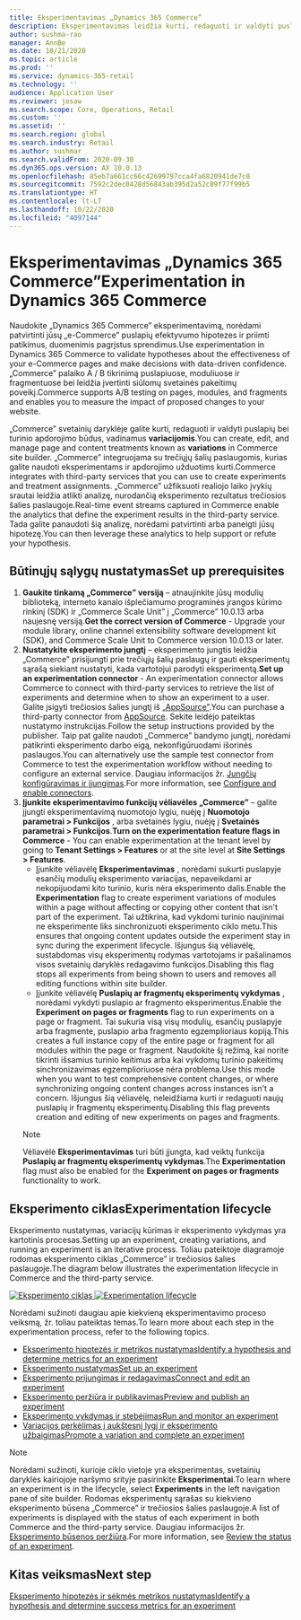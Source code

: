 ```yaml
---
title: Eksperimentavimas „Dynamics 365 Commerce”
description: Eksperimentavimas leidžia kurti, redaguoti ir valdyti puslapio maketų bei turinio apdorojimo būdus svetainių daryklėje. Palaikomas visapusis eksperimentavimas el. prekybos puslapiuose ir puslapyje esančiuose objektuose.
author: sushma-rao
manager: AnnBe
ms.date: 10/21/2020
ms.topic: article
ms.prod: ''
ms.service: dynamics-365-retail
ms.technology: ''
audience: Application User
ms.reviewer: josaw
ms.search.scope: Core, Operations, Retail
ms.custom: ''
ms.assetid: ''
ms.search.region: global
ms.search.industry: Retail
ms.author: sushmar
ms.search.validFrom: 2020-09-30
ms.dyn365.ops.version: AX 10.0.13
ms.openlocfilehash: 85eb7a661cc66c42699797cca4fa6820941de7c0
ms.sourcegitcommit: 7592c2dec0428d56843ab395d2a52c89f77f99b5
ms.translationtype: HT
ms.contentlocale: lt-LT
ms.lasthandoff: 10/22/2020
ms.locfileid: "4097144"
---
```

# <a name="experimentation-in-dynamics-365-commerce"></a><span data-ttu-id="bdc0e-104">Eksperimentavimas „Dynamics 365 Commerce”</span><span class="sxs-lookup"><span data-stu-id="bdc0e-104">Experimentation in Dynamics 365 Commerce</span></span>
<span data-ttu-id="bdc0e-105">Naudokite „Dynamics 365 Commerce” eksperimentavimą, norėdami patvirtinti jūsų „e-Commerce” puslapių efektyvumo hipotezes ir priimti patikimus, duomenimis pagrįstus sprendimus.</span><span class="sxs-lookup"><span data-stu-id="bdc0e-105">Use experimentation in Dynamics 365 Commerce to validate hypotheses about the effectiveness of your e-Commerce pages and make decisions with data-driven confidence.</span></span> <span data-ttu-id="bdc0e-106">„Commerce” palaiko A / B tikrinimą puslapiuose, moduliuose ir fragmentuose bei leidžia įvertinti siūlomų svetainės pakeitimų poveikį.</span><span class="sxs-lookup"><span data-stu-id="bdc0e-106">Commerce supports A/B testing on pages, modules, and fragments and enables you to measure the impact of proposed changes to your website.</span></span>

<span data-ttu-id="bdc0e-107">„Commerce” svetainių daryklėje galite kurti, redaguoti ir valdyti puslapių bei turinio apdorojimo būdus, vadinamus **variacijomis**.</span><span class="sxs-lookup"><span data-stu-id="bdc0e-107">You can create, edit, and manage page and content treatments known as **variations** in Commerce site builder.</span></span> <span data-ttu-id="bdc0e-108">„Commerce” integruojama su trečiųjų šalių paslaugomis, kurias galite naudoti eksperimentams ir apdorojimo užduotims kurti.</span><span class="sxs-lookup"><span data-stu-id="bdc0e-108">Commerce integrates with third-party services that you can use to create experiments and treatment assignments.</span></span> <span data-ttu-id="bdc0e-109">„Commerce” užfiksuoti realiojo laiko įvykių srautai leidžia atlikti analizę, nurodančią eksperimento rezultatus trečiosios šalies paslaugoje.</span><span class="sxs-lookup"><span data-stu-id="bdc0e-109">Real-time event streams captured in Commerce enable the analytics that define the experiment results in the third-party service.</span></span> <span data-ttu-id="bdc0e-110">Tada galite panaudoti šią analizę, norėdami patvirtinti arba paneigti jūsų hipotezę.</span><span class="sxs-lookup"><span data-stu-id="bdc0e-110">You can then leverage these analytics to help support or refute your hypothesis.</span></span>

## <a name="set-up-prerequisites"></a><span data-ttu-id="bdc0e-111">Būtinųjų sąlygų nustatymas</span><span class="sxs-lookup"><span data-stu-id="bdc0e-111">Set up prerequisites</span></span>
1. <span data-ttu-id="bdc0e-112">**Gaukite tinkamą „Commerce” versiją** – atnaujinkite jūsų modulių biblioteką, interneto kanalo išplečiamumo programinės įrangos kūrimo rinkinį (SDK) ir „Commerce Scale Unit” į „Commerce” 10.0.13 arba naujesnę versiją.</span><span class="sxs-lookup"><span data-stu-id="bdc0e-112">**Get the correct version of Commerce** - Upgrade your module library, online channel extensibility software development kit (SDK), and Commerce Scale Unit to Commerce version 10.0.13 or later.</span></span>
1. <span data-ttu-id="bdc0e-113">**Nustatykite eksperimento jungtį** – eksperimento jungtis leidžia „Commerce” prisijungti prie trečiųjų šalių paslaugų ir gauti eksperimentų sąrašą siekiant nustatyti, kada vartotojui parodyti eksperimentą.</span><span class="sxs-lookup"><span data-stu-id="bdc0e-113">**Set up an experimentation connector** - An experimentation connector allows Commerce to connect with third-party services to retrieve the list of experiments and determine when to show an experiment to a user.</span></span> <span data-ttu-id="bdc0e-114">Galite įsigyti trečiosios šalies jungtį iš [„AppSource”](https://appsource.microsoft.com).</span><span class="sxs-lookup"><span data-stu-id="bdc0e-114">You can purchase a third-party connector from [AppSource](https://appsource.microsoft.com).</span></span> <span data-ttu-id="bdc0e-115">Sekite leidėjo pateiktas nustatymo instrukcijas.</span><span class="sxs-lookup"><span data-stu-id="bdc0e-115">Follow the setup instructions provided by the publisher.</span></span> <span data-ttu-id="bdc0e-116">Taip pat galite naudoti „Commerce” bandymo jungtį, norėdami patikrinti eksperimento darbo eigą, nekonfigūruodami išorinės paslaugos.</span><span class="sxs-lookup"><span data-stu-id="bdc0e-116">You can alternatively use the sample test connector from Commerce to test the experimentation workflow without needing to configure an external service.</span></span> <span data-ttu-id="bdc0e-117">Daugiau informacijos žr. [Jungčių konfigūravimas ir įjungimas](e-commerce-extensibility/connectors.md).</span><span class="sxs-lookup"><span data-stu-id="bdc0e-117">For more information, see [Configure and enable connectors](e-commerce-extensibility/connectors.md).</span></span> 
1. <span data-ttu-id="bdc0e-118">**Įjunkite eksperimentavimo funkcijų vėliavėles „Commerce”** – galite įjungti eksperimentavimą nuomotojo lygiu, nuėję į **Nuomotojo parametrai > Funkcijos** , arba svetainės lygiu, nuėję į **Svetainės parametrai > Funkcijos**.</span><span class="sxs-lookup"><span data-stu-id="bdc0e-118">**Turn on the experimentation feature flags in Commerce** - You can enable experimentation at the tenant level by going to **Tenant Settings > Features** or at the site level at **Site Settings > Features**.</span></span>
    - <span data-ttu-id="bdc0e-119">Įjunkite vėliavėlę **Eksperimentavimas** , norėdami sukurti puslapyje esančių modulių eksperimento variacijas, nepaveikdami ar nekopijuodami kito turinio, kuris nėra eksperimento dalis.</span><span class="sxs-lookup"><span data-stu-id="bdc0e-119">Enable the **Experimentation** flag to create experiment variations of modules within a page without affecting or copying other content that isn't part of the experiment.</span></span> <span data-ttu-id="bdc0e-120">Tai užtikrina, kad vykdomi turinio naujinimai ne eksperimente liks sinchronizuoti eksperimento ciklo metu.</span><span class="sxs-lookup"><span data-stu-id="bdc0e-120">This ensures that ongoing content updates outside the experiment stay in sync during the experiment lifecycle.</span></span> <span data-ttu-id="bdc0e-121">Išjungus šią vėliavėlę, sustabdomas visų eksperimentų rodymas vartotojams ir pašalinamos visos svetainių daryklės redagavimo funkcijos.</span><span class="sxs-lookup"><span data-stu-id="bdc0e-121">Disabling this flag stops all experiments from being shown to users and removes all editing functions within site builder.</span></span>
    - <span data-ttu-id="bdc0e-122">Įjunkite vėliavėlę **Puslapių ar fragmentų eksperimentų vykdymas** , norėdami vykdyti puslapio ar fragmento eksperimentus.</span><span class="sxs-lookup"><span data-stu-id="bdc0e-122">Enable the **Experiment on pages or fragments** flag to run experiments on a page or fragment.</span></span> <span data-ttu-id="bdc0e-123">Tai sukuria visą visų modulių, esančių puslapyje arba fragmente, puslapio arba fragmento egzemplioriaus kopiją.</span><span class="sxs-lookup"><span data-stu-id="bdc0e-123">This creates a full instance copy of the entire page or fragment for all modules within the page or fragment.</span></span> <span data-ttu-id="bdc0e-124">Naudokite šį režimą, kai norite tikrinti išsamius turinio keitimus arba kai vykdomų turinio pakeitimų sinchronizavimas egzemplioriuose nėra problema.</span><span class="sxs-lookup"><span data-stu-id="bdc0e-124">Use this mode when you want to test comprehensive content changes, or where synchronizing ongoing content changes across instances isn't a concern.</span></span> <span data-ttu-id="bdc0e-125">Išjungus šią vėliavėlę, neleidžiama kurti ir redaguoti naujų puslapių ir fragmentų eksperimentų.</span><span class="sxs-lookup"><span data-stu-id="bdc0e-125">Disabling this flag prevents creation and editing of new experiments on pages and fragments.</span></span>
    > [!NOTE]
    > <span data-ttu-id="bdc0e-126">Vėliavėlė **Eksperimentavimas** turi būti įjungta, kad veiktų funkcija **Puslapių ar fragmentų eksperimentų vykdymas**.</span><span class="sxs-lookup"><span data-stu-id="bdc0e-126">The **Experimentation** flag must also be enabled for the **Experiment on pages or fragments** functionality to work.</span></span>
    
## <a name="experimentation-lifecycle"></a><span data-ttu-id="bdc0e-127">Eksperimento ciklas</span><span class="sxs-lookup"><span data-stu-id="bdc0e-127">Experimentation lifecycle</span></span>
<span data-ttu-id="bdc0e-128">Eksperimento nustatymas, variacijų kūrimas ir eksperimento vykdymas yra kartotinis procesas.</span><span class="sxs-lookup"><span data-stu-id="bdc0e-128">Setting up an experiment, creating variations, and running an experiment is an iterative process.</span></span> <span data-ttu-id="bdc0e-129">Toliau pateiktoje diagramoje rodomas eksperimento ciklas „Commerce” ir trečiosios šalies paslaugoje.</span><span class="sxs-lookup"><span data-stu-id="bdc0e-129">The diagram below illustrates the experimentation lifecycle in Commerce and the third-party service.</span></span> 

<span data-ttu-id="bdc0e-130">[ ![Eksperimento ciklas](./media/experimentation_lifecycle.svg) ](./media/experimentation_lifecycle.svg#lightbox)</span><span class="sxs-lookup"><span data-stu-id="bdc0e-130">[ ![Experimentation lifecycle](./media/experimentation_lifecycle.svg) ](./media/experimentation_lifecycle.svg#lightbox)</span></span>

<span data-ttu-id="bdc0e-131">Norėdami sužinoti daugiau apie kiekvieną eksperimentavimo proceso veiksmą, žr. toliau pateiktas temas.</span><span class="sxs-lookup"><span data-stu-id="bdc0e-131">To learn more about each step in the experimentation process, refer to the following topics.</span></span>
- [<span data-ttu-id="bdc0e-132">Eksperimento hipotezės ir metrikos nustatymas</span><span class="sxs-lookup"><span data-stu-id="bdc0e-132">Identify a hypothesis and determine metrics for an experiment</span></span>](experimentation-identify.md)
- [<span data-ttu-id="bdc0e-133">Eksperimento nustatymas</span><span class="sxs-lookup"><span data-stu-id="bdc0e-133">Set up an experiment</span></span>](experimentation-setup.md)
- [<span data-ttu-id="bdc0e-134">Eksperimento prijungimas ir redagavimas</span><span class="sxs-lookup"><span data-stu-id="bdc0e-134">Connect and edit an experiment</span></span>](experimentation-connect-edit.md)
- [<span data-ttu-id="bdc0e-135">Eksperimento peržiūra ir publikavimas</span><span class="sxs-lookup"><span data-stu-id="bdc0e-135">Preview and publish an experiment</span></span>](experimentation-preview-publish.md)
- [<span data-ttu-id="bdc0e-136">Eksperimento vykdymas ir stebėjimas</span><span class="sxs-lookup"><span data-stu-id="bdc0e-136">Run and monitor an experiment</span></span>](experimentation-run-monitor.md)
- [<span data-ttu-id="bdc0e-137">Variacijos perkėlimas į aukštesnį lygį ir eksperimento užbaigimas</span><span class="sxs-lookup"><span data-stu-id="bdc0e-137">Promote a variation and complete an experiment</span></span>](experimentation-review-complete.md)

> [!NOTE]
> <span data-ttu-id="bdc0e-138">Norėdami sužinoti, kurioje ciklo vietoje yra eksperimentas, svetainių daryklės kairiojoje naršymo srityje pasirinkite **Eksperimentai**.</span><span class="sxs-lookup"><span data-stu-id="bdc0e-138">To learn where an experiment is in the lifecycle, select **Experiments** in the left navigation pane of site builder.</span></span> <span data-ttu-id="bdc0e-139">Rodomas eksperimentų sąrašas su kiekvieno eksperimento būsena „Commerce” ir trečiosios šalies paslaugoje.</span><span class="sxs-lookup"><span data-stu-id="bdc0e-139">A list of experiments is displayed with the status of each experiment in both Commerce and the third-party service.</span></span> <span data-ttu-id="bdc0e-140">Daugiau informacijos žr. [Eksperimento būsenos peržiūra](experimentation-status.md).</span><span class="sxs-lookup"><span data-stu-id="bdc0e-140">For more information, see [Review the status of an experiment](experimentation-status.md).</span></span>

## <a name="next-step"></a><span data-ttu-id="bdc0e-141">Kitas veiksmas</span><span class="sxs-lookup"><span data-stu-id="bdc0e-141">Next step</span></span>
[<span data-ttu-id="bdc0e-142">Eksperimento hipotezės ir sėkmės metrikos nustatymas</span><span class="sxs-lookup"><span data-stu-id="bdc0e-142">Identify a hypothesis and determine success metrics for an experiment</span></span>](experimentation-identify.md) 
